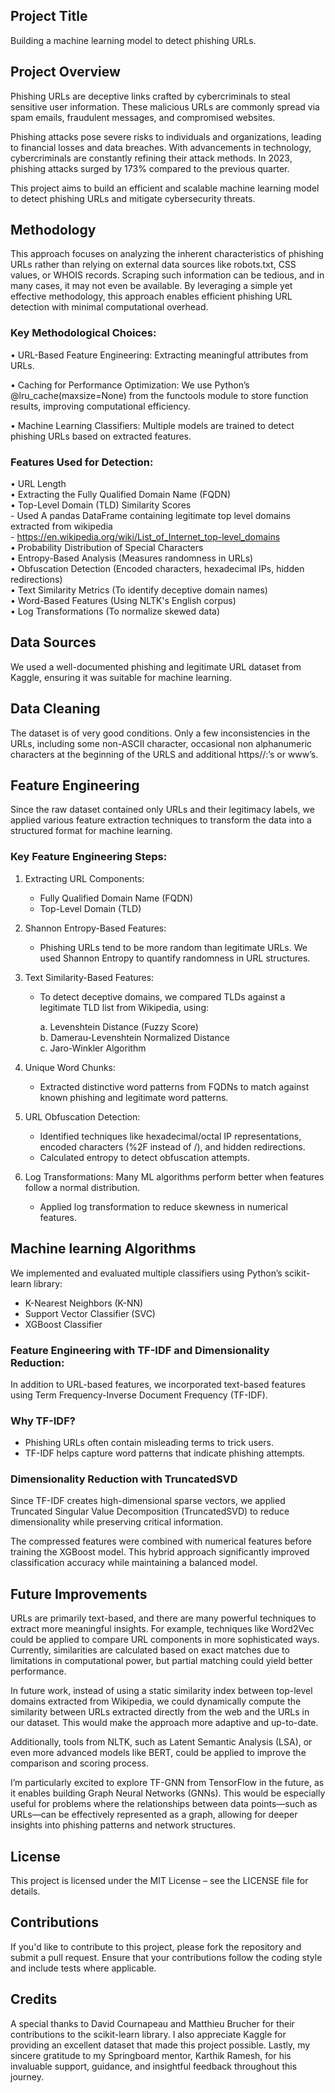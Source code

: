 ## Project Title

Building a machine learning model to detect phishing URLs.

## Project Overview

Phishing URLs are deceptive links crafted by cybercriminals to steal sensitive user information. These malicious URLs 
are commonly spread via spam emails, fraudulent messages, and compromised websites.

Phishing attacks pose severe risks to individuals and organizations, leading to financial losses and data breaches. 
With advancements in technology, cybercriminals are constantly refining their attack methods. In 2023, phishing attacks 
surged by 173% compared to the previous quarter.

This project aims to build an efficient and scalable machine learning model to detect phishing URLs and mitigate 
cybersecurity threats.

## Methodology

This approach focuses on analyzing the inherent characteristics of phishing URLs rather than relying on external data 
sources like robots.txt, CSS values, or WHOIS records. Scraping such information can be tedious, and in many cases, 
it may not even be available. By leveraging a simple yet effective methodology, this approach enables efficient 
phishing URL detection with minimal computational overhead.

### Key Methodological Choices:

  • URL-Based Feature Engineering: Extracting meaningful attributes from URLs.

  • Caching for Performance Optimization: We use Python’s @lru_cache(maxsize=None) from the functools module to store 
function results, improving computational efficiency.

  • Machine Learning Classifiers: Multiple models are trained to detect phishing URLs based on extracted features.

### Features Used for Detection:

  • URL Length<br>
  • Extracting the Fully Qualified Domain Name (FQDN)<br>
  • Top-Level Domain (TLD) Similarity Scores<br>
	- Used A pandas DataFrame containing legitimate top level domains extracted from wikipedia<br>
	- https://en.wikipedia.org/wiki/List_of_Internet_top-level_domains<br>
  • Probability Distribution of Special Characters<br>
  • Entropy-Based Analysis (Measures randomness in URLs)<br>
  • Obfuscation Detection (Encoded characters, hexadecimal IPs, hidden redirections)<br>
  • Text Similarity Metrics (To identify deceptive domain names)<br>
  • Word-Based Features (Using NLTK's English corpus)<br>
  • Log Transformations (To normalize skewed data)<br>

## Data Sources

We used a well-documented phishing and legitimate URL dataset from Kaggle, ensuring it was suitable for machine learning.

## Data Cleaning 

The dataset is of very good conditions. Only a few inconsistencies in the URLs, including some non-ASCII character, 
occasional non alphanumeric characters at the beginning of the URLS and additional https//:’s or www’s. 

## Feature Engineering

Since the raw dataset contained only URLs and their legitimacy labels, we applied various feature extraction techniques 
to transform the data into a structured format for machine learning.

### Key Feature Engineering Steps:

1. Extracting URL Components:
   - Fully Qualified Domain Name (FQDN)
   - Top-Level Domain (TLD)

2. Shannon Entropy-Based Features:
   - Phishing URLs tend to be more random than legitimate URLs. We used Shannon Entropy to quantify randomness in URL 
  structures.

3. Text Similarity-Based Features:
   - To detect deceptive domains, we compared TLDs against a legitimate TLD list from Wikipedia, using:

       a. Levenshtein Distance (Fuzzy Score)<br>
       b. Damerau-Levenshtein Normalized Distance<br>
       c. Jaro-Winkler Algorithm<br>

4. Unique Word Chunks:
   - Extracted distinctive word patterns from FQDNs to match against known phishing and legitimate word patterns.

5. URL Obfuscation Detection:
   - Identified techniques like hexadecimal/octal IP representations, encoded characters (%2F instead of /), and hidden 
     redirections.<br>
   - Calculated entropy to detect obfuscation attempts.

6. Log Transformations:
   Many ML algorithms perform better when features follow a normal distribution.<br>
   - Applied log transformation to reduce skewness in numerical features.


## Machine learning Algorithms

We implemented and evaluated multiple classifiers using Python’s scikit-learn library:

  - K-Nearest Neighbors (K-NN)
  - Support Vector Classifier (SVC)
  - XGBoost Classifier


### Feature Engineering with TF-IDF and Dimensionality Reduction:

In addition to URL-based features, we incorporated text-based features using Term Frequency-Inverse Document Frequency 
(TF-IDF).

### Why TF-IDF?
  - Phishing URLs often contain misleading terms to trick users.<br>
  - TF-IDF helps capture word patterns that indicate phishing attempts.
  
### Dimensionality Reduction with TruncatedSVD

Since TF-IDF creates high-dimensional sparse vectors, we applied Truncated Singular Value Decomposition (TruncatedSVD) 
to reduce dimensionality while preserving critical information.

The compressed features were combined with numerical features before training the XGBoost model.
This hybrid approach significantly improved classification accuracy while maintaining a balanced model.

## Future Improvements

URLs are primarily text-based, and there are many powerful techniques to extract more meaningful insights. For example, 
techniques like Word2Vec could be applied to compare URL components in more sophisticated ways. Currently, similarities 
are calculated based on exact matches due to limitations in computational power, but partial matching could yield 
better performance.

In future work, instead of using a static similarity index between top-level domains extracted from Wikipedia, we could 
dynamically compute the similarity between URLs extracted directly from the web and the URLs in our dataset. This would 
make the approach more adaptive and up-to-date.

Additionally, tools from NLTK, such as Latent Semantic Analysis (LSA), or even more advanced models like BERT, could be 
applied to improve the comparison and scoring process.

I’m particularly excited to explore TF-GNN from TensorFlow in the future, as it enables building Graph Neural Networks 
(GNNs). This would be especially useful for problems where the relationships between data points—such as URLs—can be 
effectively represented as a graph, allowing for deeper insights into phishing patterns and network structures.

## License
This project is licensed under the MIT License – see the LICENSE file for details.

## Contributions
If you'd like to contribute to this project, please fork the repository and submit a pull request. Ensure that your 
contributions follow the coding style and include tests where applicable.

## Credits
A special thanks to David Cournapeau and Matthieu Brucher for their contributions to the scikit-learn library. I also 
appreciate Kaggle for providing an excellent dataset that made this project possible. Lastly, my sincere gratitude to 
my Springboard mentor, Karthik Ramesh, for his invaluable support, guidance, and insightful feedback throughout this 
journey.